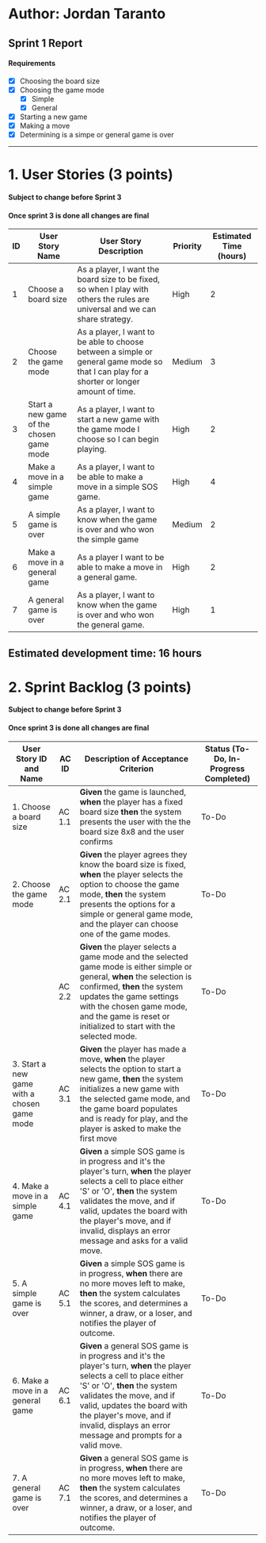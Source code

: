 # Author: Jordan Taranto
## Sprint 1 Report

#### Requirements
- [x] Choosing the board size
- [x] Choosing the game mode
  - [x] Simple
  - [x] General
- [x] Starting a new game
- [x] Making a move
- [x] Determining is a simpe or general game is over

---
# 1. User Stories (3 points)
#### Subject to change before Sprint 3
#### Once sprint 3 is done all changes are final
| ID | User Story Name | User Story Description | Priority | Estimated Time (hours) | 
| ----------- | ----------- | ----------- | ----------- | ----------- | 
| 1 | Choose a board size | As a player, I want the board size to be fixed, so when I play with others the rules are universal and we can share strategy. | High | 2 |
| 2 | Choose the game mode | As a player, I want to be able to choose between a simple or general game mode so that I can play for a shorter or longer amount of time. | Medium | 3 |
| 3 | Start a new game of the chosen game mode | As a player, I want to start a new game with the game mode I choose so I can begin playing. | High | 2 |
| 4 | Make a move in a simple game | As a player, I want to be able to make a move in a simple SOS game. | High | 4 |
| 5 | A simple game is over | As a player, I want to know when the game is over and who won the simple game | Medium | 2 |
| 6 | Make a move in a general game | As a player I want to be able to make a move in a general game. | High | 2 |
| 7 | A general game is over | As a player, I want to know when the game is over and who won the general game. | High | 1 |
## Estimated development time: 16 hours

# 2. Sprint Backlog (3 points)
#### Subject to change before Sprint 3
#### Once sprint 3 is done all changes are final
| User Story ID and Name | AC ID | Description of Acceptance Criterion | Status (To-Do, In-Progress Completed) |
| ---- | ---- | ---- | ---- |
| 1. Choose a board size | AC 1.1 | **Given** the game is launched, **when** the player has a fixed board size **then** the system presents the user with the the board size 8x8 and the user confirms | To-Do |
| 2. Choose the game mode | AC 2.1 | **Given** the player agrees they know the board size is fixed, **when** the player selects the option to choose the game mode, **then** the system presents the options for a simple or general game mode, and the player can choose one of the game modes. | To-Do |
| | AC 2.2 | **Given** the player selects a game mode and the selected game mode is either simple or general, **when** the selection is confirmed, **then** the system updates the game settings with the chosen game mode, and the game is reset or initialized to start with the selected mode. | To-Do |
| 3. Start a new game with a chosen game mode | AC 3.1 | **Given** the player has made a move, **when** the player selects the option to start a new game, **then** the system initializes a new game with the selected game mode, and the game board populates and is ready for play, and the player is asked to make the first move | To-Do |
| 4. Make a move in a simple game | AC 4.1 | **Given** a simple SOS game is in progress and it's the player's turn, **when** the player selects a cell to place either 'S' or 'O', **then** the system validates the move, and if valid, updates the board with the player's move, and if invalid, displays an error message and asks for a valid move. | To-Do |
| 5. A simple game is over | AC 5.1 | **Given** a simple SOS game is in progress, **when** there are no more moves left to make, **then** the system calculates the scores, and determines a winner, a draw, or a loser, and notifies the player of outcome. | To-Do |
| 6. Make a move in a general game | AC 6.1 | **Given** a general SOS game is in progress and it's the player's turn, **when** the player selects a cell to place either 'S' or 'O', **then** the system validates the move, and if valid, updates the board with the player's move, and if invalid, displays an error message and prompts for a valid move. | To-Do |
| 7. A general game is over | AC 7.1 | **Given** a general SOS game is in progress, **when** there are no more moves left to make, **then** the system calculates the scores, and determines a winner, a draw, or a loser, and notifies the player of outcome. | To-Do |
